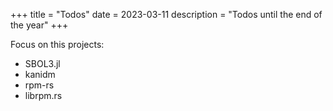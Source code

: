 +++
title = "Todos"
date = 2023-03-11
description = "Todos until the end of the year"
+++

Focus on this projects:

- SBOL3.jl
- kanidm
- rpm-rs
- librpm.rs


